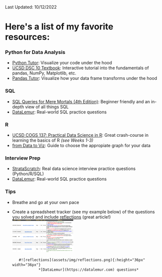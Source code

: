 Last Updated: 10/12/2022

# Here's a list of my favorite resources:

### Python for Data Analysis
  - [Python Tutor](https://pythontutor.com): Visualize your code under the hood
  - [UCSD DSC 10 Textbook](https://notes.dsc10.com/front.html): Interactive tutorial into the fundamentals of pandas, NumPy, Matplotlib, etc. 
  - [Pandas Tutor](https://pandastutor.com): Visualize how your data frame transforms under the hood

### SQL
  - [SQL Queries for Mere Mortals (4th Edition)](https://www.amazon.com/SQL-Queries-Mere-Mortals-Hands/dp/0134858336/ref=pd_lpo_1?pd_rd_i=0134858336&psc=1): Beginner friendly and an in-depth view of all things SQL 
  - [DataLemur](https://datalemur.com): Real-world SQL practice questions 
  
### R
  - [UCSD COGS 137: Practical Data Science in R](https://cogs137.github.io/website/syllabus/): Great crash-course in learning the basics of R *(see Weeks 1-3)*
  - [from Data to Viz](https://www.data-to-viz.com): Guide to choose the appropiate graph for your data

### Interview Prep
  - [StrataScratch](https://www.stratascratch.com): Real data science interview practice questions (Python/R/SQL)
  - [DataLemur](https://datalemur.com): Real-world SQL practice questions

### Tips
  - Breathe and go at your own pace
  - Create a spreadsheet tracker (see my example below) of the questions you solved and include [reflections](https://dandkim.com/leetcode-effectively/#reflections) (great article!)
           <img src="https://github.com/bzekeria/bzekeria.github.io/blob/master/assets/img/reflections.png" width="200" />

           #![reflections](assets/img/reflections.png){:height="36px" width="36px"}
                    *[DataLemur](https://datalemur.com) questions*
                    
                    
